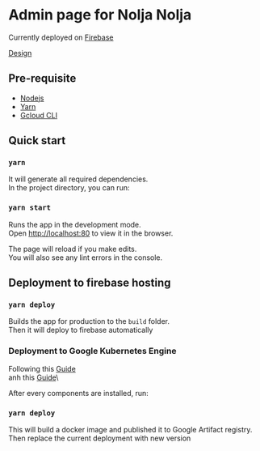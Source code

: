 # Admin page for Nolja Nolja

Currently deployed on [Firebase](https://noljanolja2023.firebaseapp.com/)

[Design](https://www.figma.com/file/cN1ZY1Q4TT6NF1fCFkCiDo/NOLJA-NOLJA-APP-Green)

## Pre-requisite

- [Nodejs](https://nodejs.org/en/)
- [Yarn](https://classic.yarnpkg.com/lang/en/docs/install/#windows-stable)
- [Gcloud CLI](https://cloud.google.com/sdk/docs/install)

## Quick start

### `yarn`

It will generate all required dependencies.\
In the project directory, you can run:

### `yarn start`

Runs the app in the development mode.\
Open [http://localhost:80](http://localhost:80) to view it in the browser.

The page will reload if you make edits.\
You will also see any lint errors in the console.

## Deployment to firebase hosting

### `yarn deploy`

Builds the app for production to the `build` folder.\
Then it will deploy to firebase automatically

### Deployment to Google Kubernetes Engine

Following this [Guide](https://cloud.google.com/kubernetes-engine/docs/tutorials/hello-app) \
anh this [Guide](https://jsramblings.com/dockerizing-a-react-app/)\

After every components are installed, run:
### `yarn deploy`

This will build a docker image and published it to Google Artifact registry. Then replace the current deployment with new version
